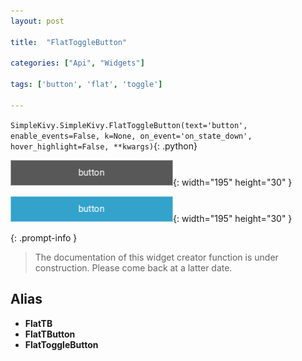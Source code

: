 ```yaml
---
layout: post

title:  "FlatToggleButton"

categories: ["Api", "Widgets"]

tags: ['button', 'flat', 'toggle']

---
```

`SimpleKivy.SimpleKivy.FlatToggleButton(text='button', enable_events=False, k=None, on_event='on_state_down', hover_highlight=False, **kwargs)`{: .python}


![FlatToggleButton.png](assets/img/docs/FlatToggleButton.png){: width="195" height="30" }

![FlatToggleButton.2.png](assets/img/docs/FlatToggleButton.2.png){: width="195" height="30" }


{: .prompt-info }

> The documentation of this widget creator function is under construction. Please come back at a latter date.

Alias
-----
- **FlatTB**
- **FlatTButton**
- **FlatToggleButton**
